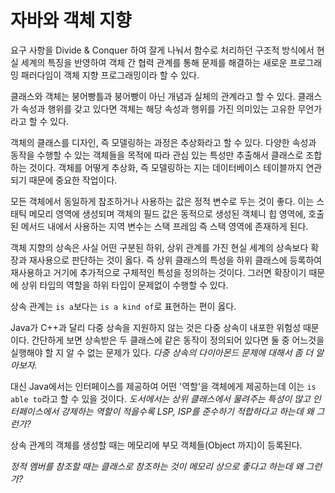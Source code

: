 # 자바와 객체 지향

요구 사항을 Divide & Conquer 하여 잘게 나눠서 함수로 처리하던 구조적 방식에서 현실 세계의 특징을 반영하여 객체 간 협력 관계를 통해 문제를 해결하는 새로운 프로그래밍 패러다임이 객체 지향 프로그래밍이라 할 수 있다.

클래스와 객체는 붕어빵틀과 붕어빵이 아닌 개념과 실체의 관계라고 할 수 있다. 클래스가 속성과 행위를 갖고 있다면 객체는 해당 속성과 행위를 가진 의미있는 고유한 무언가라고 할 수 있다.

객체의 클래스를 디자인, 즉 모델링하는 과정은 추상화라고 할 수 있다. 다양한 속성과 동작을 수행할 수 있는 객체들을 목적에 따라 관심 있는 특성만 추출해서 클래스로 조합하는 것이다. 객체를 어떻게 추상화, 즉 모델링하는 지는 데이터베이스 테이블까지 연관되기 때문에 중요한 작업이다.

모든 객체에서 동일하게 참조하거나 사용하는 값은 정적 변수로 두는 것이 좋다. 이는 스태틱 메모리 영역에 생성되며 객체의 필드 값은 동적으로 생성된 객체니 힙 영역에, 호출된 메서드 내에서 사용하는 지역 변수는 스택 프레임 즉 스택 영역에 존재하게 된다.

객체 지향의 상속은 사실 어떤 구분된 하위, 상위 관계를 가진 현실 세계의 상속보다 확장과 재사용으로 판단하는 것이 옳다. 즉 상위 클래스의 특성을 하위 클래스에 등록하여 재사용하고 거기에 추가적으로 구체적인 특성을 정의하는 것이다. 그러면 확장이기 때문에 상위 타입의 역할을 하위 타입이 문제없이 수행할 수 있다.

상속 관계는 `is a`보다는 `is a kind of`로 표현하는 편이 옳다.

Java가 C++과 달리 다중 상속을 지원하지 않는 것은 다중 상속이 내포한 위험성 때문이다. 간단하게 보면 상속받은 두 클래스에 같은 동작이 정의되어 있다면 둘 중 어느것을 실행해야 할 지 알 수 없는 문제가 있다. *다중 상속의 다이아몬드 문제에 대해서 좀 더 알아보자.*

대신 Java에서는 인터페이스를 제공하여 어떤 '역할'을 객체에게 제공하는데 이는 `is able to`라고 할 수 있을 것이다. *도서에서는 상위 클래스에서 물려주는 특성이 많고 인터페이스에서 강제하는 역할이 적을수록 LSP, ISP를 준수하기 적합하다고 하는데 왜 그런가?*

상속 관계의 객체를 생성할 때는 메모리에 부모 객체들(Object 까지)이 등록된다.

*정적 멤버를 참조할 때는 클래스로 참조하는 것이 메모리 상으로 좋다고 하는데 왜 그런가?*

